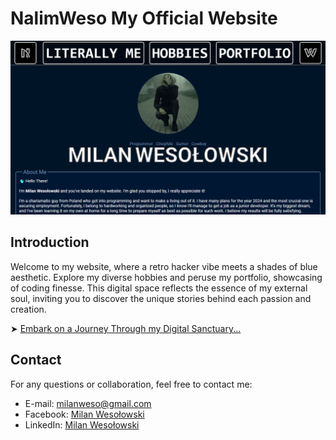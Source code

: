 # NalimWeso My Official Website

<kbd>
  <img src="images/Website.png" alt="Screenshot of My Website">
</kbd>

## Introduction

Welcome to my website, where a retro hacker vibe meets a shades of blue aesthetic. Explore my diverse hobbies and peruse my portfolio, showcasing of coding finesse. This digital space reflects the essence of my external soul, inviting you to discover the unique stories behind each passion and creation.

➤ [Embark on a Journey Through my Digital Sanctuary...](https://nalimweso.com/)

## Contact

For any questions or collaboration, feel free to contact me:
* E-mail: [milanweso@gmail.com](mailto:milanweso@gmail.com)
* Facebook: [Milan Wesołowski](https://www.facebook.com/Nalimos/)
* LinkedIn: [Milan Wesołowski](https://www.linkedin.com/in/milan-wesolowski/)
